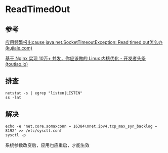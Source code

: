 # ReadTimedOut

## 参考

[应用频繁报出cause java.net.SocketTimeoutException: Read timed out怎么办 (kujiale.com)](https://tech.kujiale.com/ying-yong-pin-fan-bao-chu-cause-java-net-sockettimeoutexception-read-timed-outzen-yao-ban/)

[基于 Nginx 实现 10万+ 并发，你应该做的 Linux 内核优化 - 开发者头条 (toutiao.io)](https://toutiao.io/posts/me0nza/preview)

## 排查

```
netstat -s | egrep "listen|LISTEN"
ss -lnt
```

## 解决

```
echo -e "net.core.somaxconn = 16384\nnet.ipv4.tcp_max_syn_backlog = 8192" >> /etc/sysctl.conf
sysctl -p
```

系统参数改变后，应用也应重启，才能生效